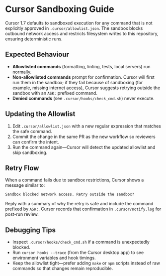 # Cursor Sandboxing Guide

Cursor 1.7 defaults to sandboxed execution for any command that is not explicitly approved in `.cursor/allowlist.json`. The sandbox blocks outbound network access and restricts filesystem writes to this repository, ensuring deterministic runs.

## Expected Behaviour
- **Allowlisted commands** (formatting, linting, tests, local servers) run normally.
- **Non-allowlisted commands** prompt for confirmation. Cursor will first run them in the sandbox; if they fail because of sandboxing (for example, missing internet access), Cursor suggests retrying outside the sandbox with an `ASK:` prefixed command.
- **Denied commands** (see `.cursor/hooks/check_cmd.sh`) never execute.

## Updating the Allowlist
1. Edit `.cursor/allowlist.json` with a new regular expression that matches the safe command.
2. Commit the change in the same PR as the new workflow so reviewers can confirm the intent.
3. Run the command again—Cursor will detect the updated allowlist and skip sandboxing.

## Retry Flow
When a command fails due to sandbox restrictions, Cursor shows a message similar to:

```
Sandbox blocked network access. Retry outside the sandbox?
```

Reply with a summary of why the retry is safe and include the command prefixed by `ASK:`. Cursor records that confirmation in `.cursor/notify.log` for post-run review.

## Debugging Tips
- Inspect `.cursor/hooks/check_cmd.sh` if a command is unexpectedly blocked.
- Run `cursor hooks --trace` (from the Cursor desktop app) to see environment variables and hook timings.
- Keep the allowlist tight—prefer adding `make` or `npm` scripts instead of raw commands so that changes remain reproducible.
